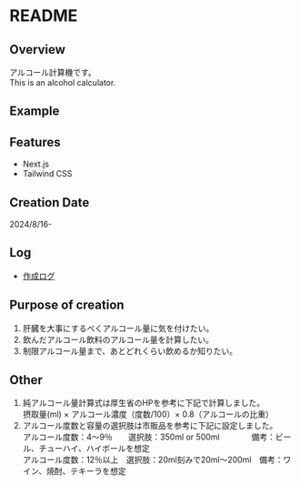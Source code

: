 # README

## Overview

アルコール計算機です。  
This is an alcohol calculator.

## Example

## Features

- Next.js
- Tailwind CSS

## Creation Date

2024/8/16-

## Log

- [作成ログ](./MakeLog.md)

## Purpose of creation

1. 肝臓を大事にするべくアルコール量に気を付けたい。
2. 飲んだアルコール飲料のアルコール量を計算したい。
3. 制限アルコール量まで、あとどれくらい飲めるか知りたい。

## Other

1. 純アルコール量計算式は厚生省のHPを参考に下記で計算しました。  
   摂取量(ml) × アルコール濃度（度数/100）× 0.8（アルコールの比重）
2. アルコール度数と容量の選択肢は市販品を参考に下記に設定しました。  
   アルコール度数：4～9％　　選択肢：350ml or 500ml　　　　備考：ビール、チューハイ、ハイボールを想定  
   アルコール度数：12％以上　選択肢：20ml刻みで20ml～200ml　備考：ワイン、焼酎、テキーラを想定
